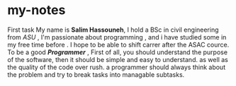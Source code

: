 # my-notes
First task
My name is **Salim Hassouneh**, I hold a BSc in civil engineering from *ASU* , I'm passionate about programming , and i have studied some in my free time before . I hope to be able to shift carrer after the ASAC cource.
To be a good ***Programmer*** , First of all, you should understand the purpose of the software, then it should be simple and easy to understand. as well as the quality of the code over rush. a programmer should always think about the problem and try to break tasks into managable subtasks. 


